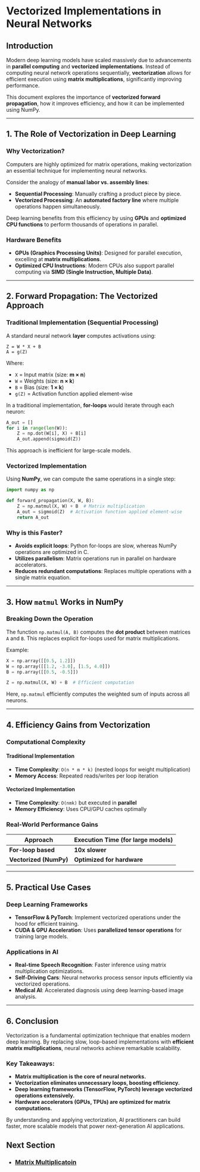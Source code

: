 # **Vectorized Implementations in Neural Networks**

## **Introduction**
Modern deep learning models have scaled massively due to advancements in **parallel computing** and **vectorized implementations**. Instead of computing neural network operations sequentially, **vectorization** allows for efficient execution using **matrix multiplications**, significantly improving performance.

This document explores the importance of **vectorized forward propagation**, how it improves efficiency, and how it can be implemented using NumPy.

---

## **1. The Role of Vectorization in Deep Learning**
### **Why Vectorization?**
Computers are highly optimized for matrix operations, making vectorization an essential technique for implementing neural networks.

Consider the analogy of **manual labor vs. assembly lines**:
- **Sequential Processing**: Manually crafting a product piece by piece.
- **Vectorized Processing**: An **automated factory line** where multiple operations happen simultaneously.

Deep learning benefits from this efficiency by using **GPUs** and **optimized CPU functions** to perform thousands of operations in parallel.

### **Hardware Benefits**
- **GPUs (Graphics Processing Units)**: Designed for parallel execution, excelling at **matrix multiplications**.
- **Optimized CPU Instructions**: Modern CPUs also support parallel computing via **SIMD (Single Instruction, Multiple Data)**.

---

## **2. Forward Propagation: The Vectorized Approach**
### **Traditional Implementation (Sequential Processing)**
A standard neural network **layer** computes activations using:

```
Z = W * X + B
A = g(Z)
```

Where:
- `X` = Input matrix (size: **m × n**)
- `W` = Weights (size: **n × k**)
- `B` = Bias (size: **1 × k**)
- `g(Z)` = Activation function applied element-wise

In a traditional implementation, **for-loops** would iterate through each neuron:
```python
A_out = []
for i in range(len(W)):
    Z = np.dot(W[i], X) + B[i]
    A_out.append(sigmoid(Z))
```
This approach is inefficient for large-scale models.

### **Vectorized Implementation**
Using **NumPy**, we can compute the same operations in a single step:
```python
import numpy as np

def forward_propagation(X, W, B):
    Z = np.matmul(X, W) + B  # Matrix multiplication
    A_out = sigmoid(Z)  # Activation function applied element-wise
    return A_out
```
### **Why is this Faster?**
- **Avoids explicit loops**: Python for-loops are slow, whereas NumPy operations are optimized in C.
- **Utilizes parallelism**: Matrix operations run in parallel on hardware accelerators.
- **Reduces redundant computations**: Replaces multiple operations with a single matrix equation.

---

## **3. How `matmul` Works in NumPy**
### **Breaking Down the Operation**
The function `np.matmul(A, B)` computes the **dot product** between matrices `A` and `B`. This replaces explicit for-loops used for matrix multiplications.

Example:
```python
X = np.array([[0.5, 1.2]])
W = np.array([[1.2, -3.0], [1.5, 4.0]])
B = np.array([[0.5, -0.5]])

Z = np.matmul(X, W) + B  # Efficient computation
```
Here, `np.matmul` efficiently computes the weighted sum of inputs across all neurons.

---

## **4. Efficiency Gains from Vectorization**
### **Computational Complexity**
#### **Traditional Implementation**
- **Time Complexity**: `O(n * m * k)` (nested loops for weight multiplication)
- **Memory Access**: Repeated reads/writes per loop iteration

#### **Vectorized Implementation**
- **Time Complexity**: `O(nmk)` but executed in **parallel**
- **Memory Efficiency**: Uses CPU/GPU caches optimally

### **Real-World Performance Gains**
| Approach | Execution Time (for large models) |
|----------|---------------------------------|
| **For-loop based** | **10x slower** |
| **Vectorized (NumPy)** | **Optimized for hardware** |

---

## **5. Practical Use Cases**
### **Deep Learning Frameworks**
- **TensorFlow & PyTorch**: Implement vectorized operations under the hood for efficient training.
- **CUDA & GPU Acceleration**: Uses **parallelized tensor operations** for training large models.

### **Applications in AI**
- **Real-time Speech Recognition**: Faster inference using matrix multiplication optimizations.
- **Self-Driving Cars**: Neural networks process sensor inputs efficiently via vectorized operations.
- **Medical AI**: Accelerated diagnosis using deep learning-based image analysis.

---

## **6. Conclusion**
Vectorization is a fundamental optimization technique that enables modern deep learning. By replacing slow, loop-based implementations with **efficient matrix multiplications**, neural networks achieve remarkable scalability.

### **Key Takeaways:**
- **Matrix multiplication is the core of neural networks.**
- **Vectorization eliminates unnecessary loops, boosting efficiency.**
- **Deep learning frameworks (TensorFlow, PyTorch) leverage vectorized operations extensively.**
- **Hardware accelerators (GPUs, TPUs) are optimized for matrix computations.**

By understanding and applying vectorization, AI practitioners can build faster, more scalable models that power next-generation AI applications.

## Next Section
- ### [Matrix Multiplicatoin](Matrix_Multiplicatoin.md)

